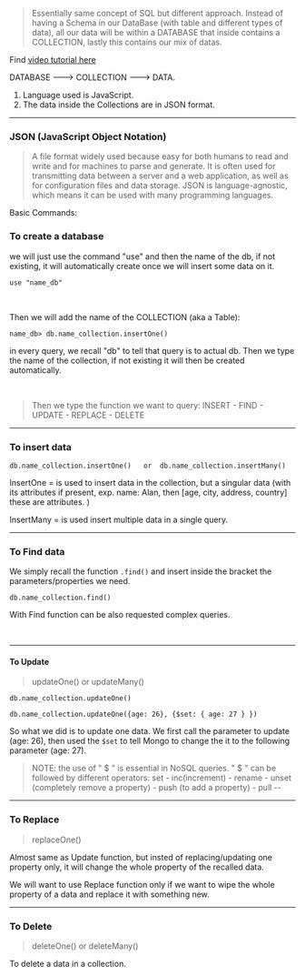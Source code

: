 > Essentially same concept of SQL but different approach. Instead of having a Schema in our DataBase (with table and different types of data), all our data will be within a DATABASE that inside contains a COLLECTION, lastly 
> this contains our mix of datas.

Find [video tutorial here](https://www.youtube.com/watch?v=XF1_MlZ5l6M)

DATABASE --->  COLLECTION --->    DATA.

1. Language used is JavaScript. 
2. The data inside the Collections are in JSON format.

______________________________________

### JSON (JavaScript Object Notation)

> A file format widely used because easy for both humans to read and write and for machines to parse and generate. It is often used for transmitting data between a server and a web application, as well as for configuration files and data storage. JSON is language-agnostic, which means it can be used with many programming languages.

Basic Commands:
### To create a database

we will just use the command "use" and then the name of the db, if not existing, it will automatically create once we will insert some data on it.

	use "name_db"

<br/>

Then we will add the name of the COLLECTION (aka a Table):

	name_db> db.name_collection.insertOne()

in every query, we recall "db" to tell that query is to actual db.
Then we type the name of the collection, if not existing it will then be created automatically.

<br/>

> Then we type the function we want to query: 
> INSERT - FIND - UPDATE - REPLACE - DELETE


______________________________

### To insert data
 
	db.name_collection.insertOne()   or  db.name_collection.insertMany()

InsertOne = is used to insert data in the collection, but a singular data (with its attributes if present, exp. name: Alan, then [age, city, address, country] these are attributes. )

InsertMany = is used insert multiple data in a single query.

______________________________

### To Find data

We simply recall the function `.find()`  and insert inside the bracket the parameters/properties we need. 

```
db.name_collection.find()
```

With Find function can be also requested complex queries.

<br/>

______________________________

#### To Update 

> updateOne()    or   updateMany()


```
db.name_collection.updateOne()

db.name_collection.updateOne({age: 26}, {$set: { age: 27 } })
```

So what we did is to update one data.
We first call the parameter to update (age: 26), then used the     `$set`     to  tell Mongo to change the it to the following parameter (age: 27).

>NOTE: the use of   " $ "  is essential in NoSQL queries.   " $  "  can be followed by different operators:  set   -  inc(increment)  -  rename   -  unset (completely remove a property)    -    push (to add a property)   -    pull  --


______________________________

### To Replace

> replaceOne()  

Almost same as Update function, but insted of replacing/updating one property only, it will change the whole property of the recalled data.

We will want to use Replace function only if we want to wipe the whole property of a data and replace it with something new.


_______________________________________

### To Delete

>    deleteOne()   or deleteMany()


To delete a data in a collection.
